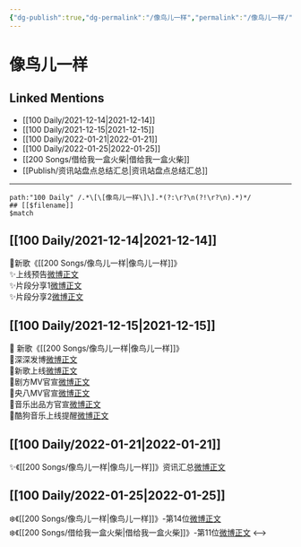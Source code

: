 ```yaml
---
{"dg-publish":true,"dg-permalink":"/像鸟儿一样","permalink":"/像鸟儿一样/","created":"2022-12-22T16:19:16.000+08:00","updated":"2023-04-10T15:33:37.340+08:00"}
---
```


# 像鸟儿一样

## Linked Mentions
- [[100 Daily/2021-12-14\|2021-12-14]]
- [[100 Daily/2021-12-15\|2021-12-15]]
- [[100 Daily/2022-01-21\|2022-01-21]]
- [[100 Daily/2022-01-25\|2022-01-25]]
- [[200 Songs/借给我一盒火柴\|借给我一盒火柴]]
- [[Publish/资讯站盘点总结汇总\|资讯站盘点总结汇总]]


---

```expander
path:"100 Daily" /.*\[\[像鸟儿一样\]\].*(?:\r?\n(?!\r?\n).*)*/
## [[$filename]]
$match
```
## [[100 Daily/2021-12-14\|2021-12-14]]
🌸新歌《[[200 Songs/像鸟儿一样\|像鸟儿一样]]》  
✨上线预告[微博正文](https://m.weibo.cn/6466290670/4714409803385014)  
✨片段分享1[微博正文](https://m.weibo.cn/6466290670/4714356544115131)  
✨片段分享2[微博正文](https://m.weibo.cn/6466290670/4714360554131355)
## [[100 Daily/2021-12-15\|2021-12-15]]
🌟 新歌《[[200 Songs/像鸟儿一样\|像鸟儿一样]]》  
💫深深发博[微博正文](https://m.weibo.cn/6466290670/4714625360990157)  
💫新歌上线[微博正文](https://m.weibo.cn/6466290670/4714612719092419)  
💫剧方MV官宣[微博正文](https://m.weibo.cn/6466290670/4714611477578569)  
💫央八MV官宣[微博正文](https://m.weibo.cn/6466290670/4714618197641348)  
💫音乐出品方官宣[微博正文](https://m.weibo.cn/6466290670/4714618784056790)  
💫酷狗音乐上线提醒[微博正文](https://m.weibo.cn/6466290670/4714613944092458)
## [[100 Daily/2022-01-21\|2022-01-21]]
✨《[[200 Songs/像鸟儿一样\|像鸟儿一样]]》资讯汇总[微博正文](https://m.weibo.cn/6466290670/4728162019443309)
## [[100 Daily/2022-01-25\|2022-01-25]]
❄️《[[200 Songs/像鸟儿一样\|像鸟儿一样]]》-第14位[微博正文](https://m.weibo.cn/6466290670/4729555933200879)  
❄️《[[200 Songs/借给我一盒火柴\|借给我一盒火柴]]》-第11位[微博正文](https://m.weibo.cn/6466290670/4729602738226005)
<-->